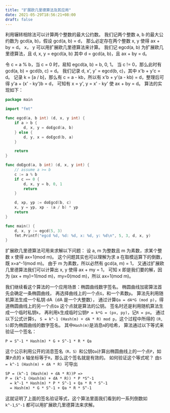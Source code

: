 ```yaml
---
title: "扩展欧几里德算法及其应用"
date: 2021-05-29T18:56:21+08:00
draft: false
---
```


利用辗转相除法可以计算两个整数的最大公约数。
我们记两个整数 a, b 的最大公约数为 gcd(a, b)，假设 gcd(a, b) = d，
那么必定存在两个整数 x, y 使得 ax + by = d。
x， y 可以用扩展欧几里德算法来计算。
我们记 egcd(a, b) 为扩展欧几里德算法，且 d, x, y = egcd(a, b)
其中 d = gcd(a, b)，且 ax + by = d。

令 c = a % b，当 c = 0 时，易知 egcd(a, b) = b, 0, 1。
当 c != 0，那么此时有 gcd(a, b) = gcd(b, c) = d。
我们记录 d, x', y' = egcd(b, c)，其中 x'b + y'c = d。
记录 k = [a / b]，那么有 c = a - kb，所以有
x'b + y'(a - kb) = d，整理后可得 y'a + (x' - ky')b = d，
可知有 x = y', y = x' - ky' 使 ax + by = d。
算法的实现如下：

```go
package main

import "fmt"

func egcd(a, b int) (d, x, y int) {
    if a > b {
        d, x, y = doEgcd(a, b)
    } else {
        d, y, x = doEgcd(b, a)
    }

    return
}

func doEgcd(a, b int) (d, x, y int) {
    // assume a >= b
    c := a % b
    if c == 0 {
        d, x, y = b, 0, 1
        return
    }

    d, xp, yp := doEgcd(b, c)
    x, y = yp, xp - (a / b) * yp
    return
}

func main() {
    d, x, y := egcd(5, 3)
    fmt.Printf("egcd %d, %d: %d, x: %d, y: %d\n", 5, 3, d, x, y)
}
```

扩展欧几里德算法可用来求解以下问题：
设 a, m 为整数且 m 为素数，求某个整数 x 使得 ax=1(mod m)。
这个问题其实也可以理解为求 a 在取模运算下的倒数，既 x=a^-1(mod m)。
由于 m 为素数，所以必然有 gcd(a, m) = 1，
又通过扩展欧几里德算法我们可以计算出 x, y 使得 ax + my = 1，
可知 x 即是我们要的解，因为 (ax + my)=1(mod m)，my=0(mod m)，所以 ax=1(mod m)。

我们继续看这个算法的一个应用场景：椭圆曲线数字签名。
椭圆曲线加密算法首先会确定一条椭圆曲线，
再选择曲线上的一个点`G`，和一个素数`p`。
算法先利用随机算法生成一个私钥 dA（dA 是一个大整数），
通过计算`Qa = dA*G (mod p)`，得道椭圆曲线上的另一个点`Qa`
这个点就是算法的公钥。
签名时还是利用随机算法生成一个临时私钥`k`，
再利用`k`生成临时公钥`P = k*G = (px, py)`，记`R = px`。
通过以下公式计算`S`，
`S = k^-1 (Hash(m) + dA * R) mod p`，这个过程中所得的 `(R, S)`即为椭圆曲线的数字签名。
其中`Hash(m)`是消息`m`的哈希，
算法通过以下等式来验证一个签名：
```txgt
P = S^-1 * Hash(m) * G + S^-1 * R * Qa
```
这个公示利用公开的消息签名`（R，S）`和公钥`Qa`计算出椭圆曲线上的一个点`P`，如果`P`点的 x 轴坐标等于`R`，那么这个签名就是有效的。
如何验证这个等式呢？
由`S = k^-1 (Hash(m) + dA * R) `可导出

```txt
SP = (k^-1 (Hash(m) + dA * R))P => 
P = (k^-1 (Hash(m) + dA * R)) * P *S^-1
  = k^-1 * Hash(m) * P * S^-1 + Qa * R * S^-1
  = Hash(m) * G * S^-1 + Qa * R * S^-1
```

这就证明了上面的签名验证等式，这个算法里面我们看到的一系列倒数如`k^-1`,`S^-1` 都可以用扩展欧几里德算法来求解。

